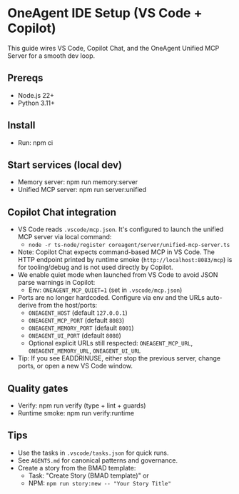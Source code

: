# OneAgent IDE Setup (VS Code + Copilot)

This guide wires VS Code, Copilot Chat, and the OneAgent Unified MCP Server for a smooth dev loop.

## Prereqs

- Node.js 22+
- Python 3.11+

## Install

- Run: npm ci

## Start services (local dev)

- Memory server: npm run memory:server
- Unified MCP server: npm run server:unified

## Copilot Chat integration

- VS Code reads `.vscode/mcp.json`. It's configured to launch the unified MCP server via local command:
  - `node -r ts-node/register coreagent/server/unified-mcp-server.ts`
- Note: Copilot Chat expects command-based MCP in VS Code. The HTTP endpoint printed by runtime smoke
  (`http://localhost:8083/mcp`) is for tooling/debug and is not used directly by Copilot.
- We enable quiet mode when launched from VS Code to avoid JSON parse warnings in Copilot:
  - Env: `ONEAGENT_MCP_QUIET=1` (set in `.vscode/mcp.json`)
- Ports are no longer hardcoded. Configure via env and the URLs auto-derive from the host/ports:
  - `ONEAGENT_HOST` (default `127.0.0.1`)
  - `ONEAGENT_MCP_PORT` (default `8083`)
  - `ONEAGENT_MEMORY_PORT` (default `8001`)
  - `ONEAGENT_UI_PORT` (default `8080`)
  - Optional explicit URLs still respected: `ONEAGENT_MCP_URL`, `ONEAGENT_MEMORY_URL`, `ONEAGENT_UI_URL`
- Tip: If you see EADDRINUSE, either stop the previous server, change ports, or open a new VS Code window.

## Quality gates

- Verify: npm run verify (type + lint + guards)
- Runtime smoke: npm run verify:runtime

## Tips

- Use the tasks in `.vscode/tasks.json` for quick runs.
- See `AGENTS.md` for canonical patterns and governance.
- Create a story from the BMAD template:
  - Task: "Create Story (BMAD template)" or
  - NPM: `npm run story:new -- "Your Story Title"`
